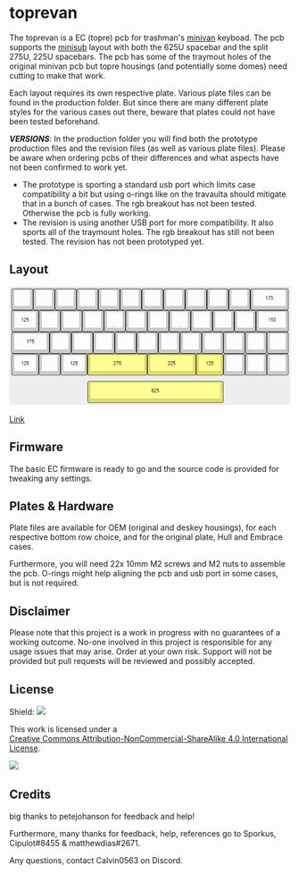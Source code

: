 # toprevan

The toprevan is a EC (topre) pcb for trashman's [minivan](https://trashman.wiki/keyboards/minivan) keyboad. The pcb supports the [minisub](https://trashman.wiki/community/pcbs/minisub) layout with both the 625U spacebar and the split 275U, 225U spacebars. The pcb has some of the traymout holes of the original minivan pcb but topre housings (and potentially some domes) need cutting to make that work.

Each layout requires its own respective plate. Various plate files can be found in the production folder. But since there are many different plate styles for the various cases out there, beware that plates could not have been tested beforehand.

***VERSIONS***:
In the production folder you will find both the prototype production files and the revision files (as well as various plate files). Please be aware when ordering pcbs of their differences and what aspects have not been confirmed to work yet.
- The prototype is sporting a standard usb port which limits case compatibility a bit but using o-rings like on the travaulta should mitigate that in a bunch of cases. The rgb breakout has not been tested. Otherwise the pcb is fully working.
- The revision is using another USB port for more compatibility. It also sports all of the traymount holes. The rgb breakout has still not been tested. The revision has not been prototyped yet.

## Layout

![](https://github.com/calvin-mcd/toprevan/blob/main/Images/KLE.png)

[Link](https://www.keyboard-layout-editor.com/#/gists/1fa1f216f42ccb54e6a5849ecc492d73)

## Firmware

The basic EC firmware is ready to go and the source code is provided for tweaking any settings.

## Plates & Hardware

Plate files are available for OEM (original and deskey housings), for each respective bottom row choice, and for the original plate, Hull and Embrace cases.

Furthermore, you will need 22x 10mm M2 screws and M2 nuts to assemble the pcb. O-rings might help aligning the pcb and usb port in some cases, but is not required.

## Disclaimer

Please note that this project is a work in progress with no guarantees of a working outcome. No-one involved in this project is responsible for any usage issues that may arise. Order at your own risk. Support will not be provided but pull requests will be reviewed and possibly accepted.

## License

Shield: [![](https://img.shields.io/badge/License-CC%20BY--NC--SA%204.0-lightgrey.svg)](http://creativecommons.org/licenses/by-nc-sa/4.0/)

This work is licensed under a  
[Creative Commons Attribution-NonCommercial-ShareAlike 4.0 International License](http://creativecommons.org/licenses/by-nc-sa/4.0/).

[![](https://licensebuttons.net/l/by-nc-sa/4.0/88x31.png)](http://creativecommons.org/licenses/by-nc-sa/4.0/)

## Credits

big thanks to petejohanson for feedback and help!

Furthermore, many thanks for feedback, help, references go to Sporkus, Cipulot\#8455 & matthewdias\#2671.

Any questions, contact Calvin0563 on Discord. 